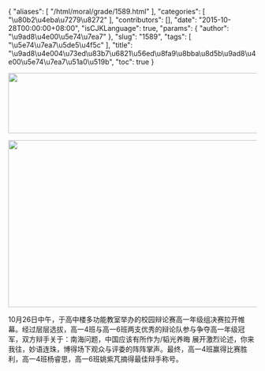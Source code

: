 {
    "aliases": [
        "/html/moral/grade/1589.html"
    ],
    "categories": [
        "\u80b2\u4eba\u7279\u8272"
    ],
    "contributors": [],
    "date": "2015-10-28T00:00:00+08:00",
    "isCJKLanguage": true,
    "params": {
        "author": "\u9ad8\u4e00\u5e74\u7ea7"
    },
    "slug": "1589",
    "tags": [
        "\u5e74\u7ea7\u5de5\u4f5c"
    ],
    "title": "\u9ad8\u4e004\u73ed\u83b7\u6821\u56ed\u8fa9\u8bba\u8d5b\u9ad8\u4e00\u5e74\u7ea7\u51a0\u519b",
    "toc": true
}


<img
    src="https://cdn.tfls.online/mirror/full/7372c84b5ab48494a7e52bbb4806112b9ac838dc.jpg"
    style="display:block;margin-left:auto;margin-right:auto;"
    decoding="async"
    fetchpriority="auto"
    loading="lazy"
    height="122"
    width="600"
/>





<img
    src="https://cdn.tfls.online/mirror/full/db01582a6c25ecbd1d13e5353b572290c2489b24.jpg"
    style="display:block;margin-left:auto;margin-right:auto;"
    decoding="async"
    fetchpriority="auto"
    loading="lazy"
    height="338"
    width="600"
/>




  





  










10月26日中午，于高中楼多功能教室举办的校园辩论赛高一年级组决赛拉开帷幕。经过层层选拔，高一4班与高一6班两支优秀的辩论队参与争夺高一年级冠军，双方辩手关于：南海问题，中国应该有所作为/韬光养晦 展开激烈论述，你来我往，妙语连珠，博得场下观众与评委的阵阵掌声。最终，高一4班赢得比赛胜利，高一4班杨睿思，高一6班姚紫芃摘得最佳辩手称号。




  



